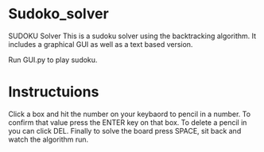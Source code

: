# Sudoko_solver
SUDOKU Solver
This is a sudoku solver using the backtracking algorithm. It includes a graphical GUI as well as a text based version.

Run GUI.py to play sudoku.


# Instructuions
Click a box and hit the number on your keybaord to pencil in a number. To confirm that value press the ENTER key on that box. To delete a pencil in you can click DEL. Finally to solve the board press SPACE, sit back and watch the algorithm run.
